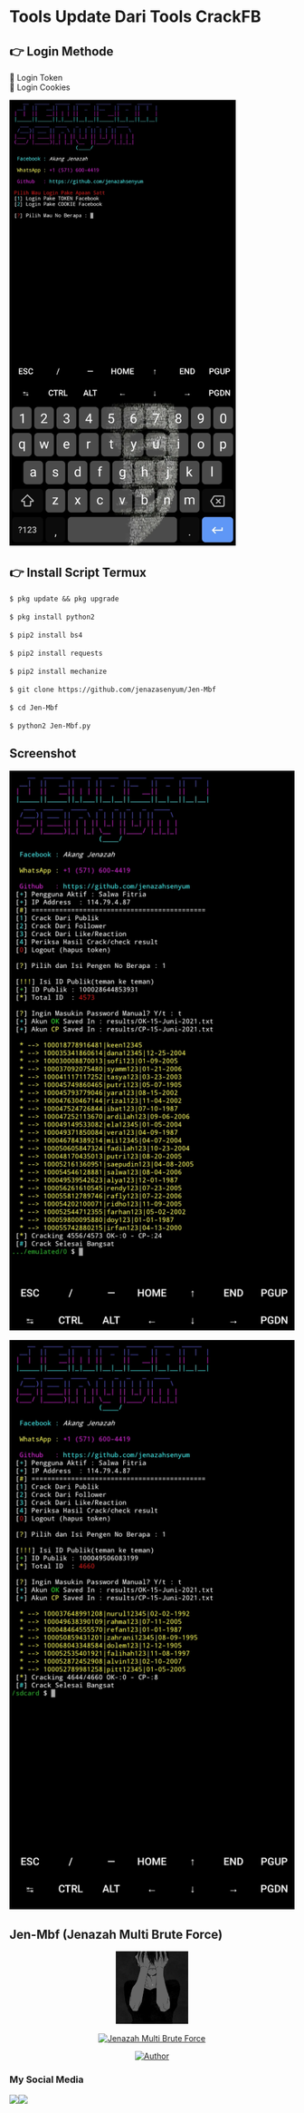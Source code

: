 # Tools Update Dari Tools CrackFB

## 👉 Login Methode
👾 Login Token  
👾 Login Cookies

<img src="https://github.com/jenazahsenyum/Jen-Mbf/blob/main/image/IMG_20210713_221045.jpg" width="400" title="ScreenShot" alt="Menu">
</p>

## 👉  Install Script Termux
```
$ pkg update && pkg upgrade

$ pkg install python2

$ pip2 install bs4

$ pip2 install requests

$ pip2 install mechanize

$ git clone https://github.com/jenazasenyum/Jen-Mbf

$ cd Jen-Mbf

$ python2 Jen-Mbf.py
```

## Screenshot

<img src="https://github.com/jenazahsenyum/Jen-Mbf/blob/main/image/IMG_20210713_220933.jpg" width="600" title="ScreenShot" alt="Menu">
</p>

<img src="https://github.com/jenazahsenyum/Jen-Mbf/blob/main/image/IMG_20210713_220955.jpg" width="600" title="ScreenShot" alt="Menu">
</p>

## Jen-Mbf (Jenazah Multi Brute Force)
<p align="center">
<img src="https://github.com/jenazahsenyum/Jen-Mbf/blob/main/image/sadboy.jpg" width="128" 
</p>
<p align="center">
<a href="#"><img title="Jenazah Multi Brute Force" src="https://img.shields.io/badge/Jen~Mbf-green?colorA=%23ff0000&colorB=%23017e40&style=for-the-badge"></a>
</p>
<p align="center">
<a href="https://github.com/mhankbarbar"><img title="Author" src="https://img.shields.io/badge/Author-Jenazah Senyum-red.svg?style=for-the-badge&logo=github"></a>
</p>


### My Social Media
[![](https://img.shields.io/badge/Facebook-blue?logo=Facebook&logoColor=blue&labelColor=white)](https://www.facebook.com/akang.jenazah)[![](https://img.shields.io/badge/Whatsapp-CHAT-blue?logo=Whatsapp&logoColor=purple&labelColor=orange)](https://wa.me/15716004419?text=Asalamualaikum+bang+ganteng)
